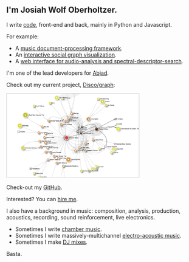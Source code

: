 ## I'm **Josiah Wolf Oberholtzer**.

I write [code](/code/), front-end and back, mainly in Python and Javascript.

For example:

- A [music document-processing framework](/code/abjad/).
- An [interactive social graph visualization](/code/discograph/).
- A [web interface for audio-analysis and spectral-descriptor-search](/code/sasha/).

I'm one of the lead developers for [Abjad](http://abjad.mbrsi.org).

Check out my current project, [Disco/graph](http://discograph.mbrsi.org):

<a href="http://discograph.mbrsi.org">
    <img src="/assets/images/discograph.png" width="348" style="border: 1px solid #ccc;" />
</a>

Check-out my [GitHub](http://github.com/josiah-wolf-oberholtzer).

Interested? You can <a href="mailto:josiah.oberholtzer@gmail.com">hire me</a>.

I also have a background in music: composition, analysis, production,
acoustics, recording, sound reinforcement, live electronics.

- Sometimes I write [chamber music](/scores/).
- Sometimes I write massively-multichannel [electro-acoustic music](/tapes/).
- Sometimes I make [DJ mixes](https://soundcloud.com/josiah-wolf-oberholtzer/sets/bedroom-rockers).

Basta.